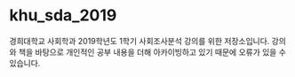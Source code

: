 # khu_sda_2019
경희대학교 사회학과 2019학년도 1학기 사회조사분석 강의를 위한 저장소입니다.
강의와 책을 바탕으로 개인적인 공부 내용을 더해 아카이빙하고 있기 때문에 오류가 있을 수 있습니다.
